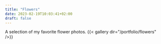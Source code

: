 ```yaml
---
title: "Flowers"
date: 2023-02-19T10:03:41+02:00
draft: false
---
```

A selection of my favorite flower photos.
{{< gallery dir="/portfolio/flowers" />}}
